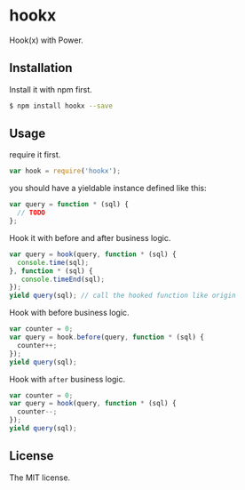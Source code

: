 # hookx
Hook(x) with Power.

## Installation

Install it with npm first.

```sh
$ npm install hookx --save
```

## Usage
require it first. 

```js
var hook = require('hookx');
```

you should have a yieldable instance defined like this:

```js
var query = function * (sql) {
  // TODO
};
```

Hook it with before and after business logic.

```js
var query = hook(query, function * (sql) {
  console.time(sql);
}, function * (sql) {
   console.timeEnd(sql);
});
yield query(sql); // call the hooked function like origin
```

Hook with before business logic.

```js
var counter = 0;
var query = hook.before(query, function * (sql) {
  counter++;
});
yield query(sql);
```

Hook with `after` business logic.

```js
var counter = 0;
var query = hook(query, function * (sql) {
  counter--;
});
yield query(sql);
```

## License
The MIT license.

